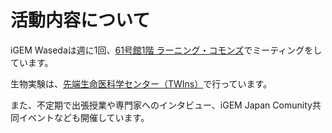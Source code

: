 # 活動内容について

iGEM Wasedaは週に1回、[61号館1階 ラーニング・コモンズ](https://www.koubou.sci.waseda.ac.jp/summary/LearningCommons61.html)でミーティングをしています。

生物実験は、[先端生命医科学センター（TWIns）](https://www.waseda.jp/inst/twins/)で行っています。

また、不定期で出張授業や専門家へのインタビュー、iGEM Japan Comunity共同イベントなども開催しています。